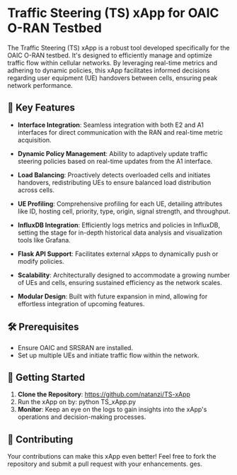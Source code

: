 # Traffic Steering (TS) xApp for OAIC O-RAN Testbed

The Traffic Steering (TS) xApp is a robust tool developed specifically for the OAIC O-RAN testbed. It's designed to efficiently manage and optimize traffic flow within cellular networks. By leveraging real-time metrics and adhering to dynamic policies, this xApp facilitates informed decisions regarding user equipment (UE) handovers between cells, ensuring peak network performance.

## 🌟 Key Features

- **Interface Integration**: Seamless integration with both E2 and A1 interfaces for direct communication with the RAN and real-time metric acquisition.
  
- **Dynamic Policy Management**: Ability to adaptively update traffic steering policies based on real-time updates from the A1 interface.
  
- **Load Balancing**: Proactively detects overloaded cells and initiates handovers, redistributing UEs to ensure balanced load distribution across cells.
  
- **UE Profiling**: Comprehensive profiling for each UE, detailing attributes like ID, hosting cell, priority, type, origin, signal strength, and throughput.
  
- **InfluxDB Integration**: Efficiently logs metrics and policies in InfluxDB, setting the stage for in-depth historical data analysis and visualization tools like Grafana.
  
- **Flask API Support**: Facilitates external xApps to dynamically push or modify policies.
  
- **Scalability**: Architecturally designed to accommodate a growing number of UEs and cells, ensuring sustained efficiency as the network scales.
  
- **Modular Design**: Built with future expansion in mind, allowing for effortless integration of upcoming features.

## 🛠 Prerequisites

- Ensure OAIC and SRSRAN are installed.
- Set up multiple UEs and initiate traffic flow within the network.

## 🚀 Getting Started

1. **Clone the Repository**:
https://github.com/natanzi/TS-xApp
2. Run the xApp on by:
   python TS_xApp.py
3. **Monitor**: Keep an eye on the logs to gain insights into the xApp's operations and decision-making processes.

## 🤝 Contributing

Your contributions can make this xApp even better! Feel free to fork the repository and submit a pull request with your enhancements.
ges.

